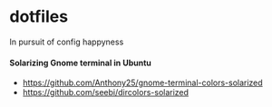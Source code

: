 dotfiles
========

In pursuit of config happyness


#### Solarizing Gnome terminal in Ubuntu
- https://github.com/Anthony25/gnome-terminal-colors-solarized
- https://github.com/seebi/dircolors-solarized
